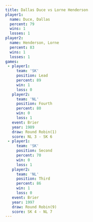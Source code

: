 ```yaml
---
title: Dallas Duce vs Lorne Henderson
player1:                
  name: Duce, Dallas    
  percent: 79           
  wins: 1               
  losses: 1             
player2:                
  name: Henderson, Lorne
  percent: 83           
  wins: 1               
  losses: 1             
games:
 - player1:        
     team: 'SK'    
     position: Lead
     percent: 89   
     win: 1        
     loss: 0       
   player2:          
     team: 'NL'      
     position: Fourth
     percent: 80     
     win: 0          
     loss: 1         
   event: Brier        
   year: 1989          
   draw: Round Robin(1)
   score: NL 3 - SK 6  
 - player1:          
     team: 'SK'      
     position: Second
     percent: 70     
     win: 0          
     loss: 1         
   player2:         
     team: 'NL'     
     position: Third
     percent: 86    
     win: 1         
     loss: 0        
   event: Brier        
   year: 1997          
   draw: Round Robin(9)
   score: SK 4 - NL 7  
---
```

